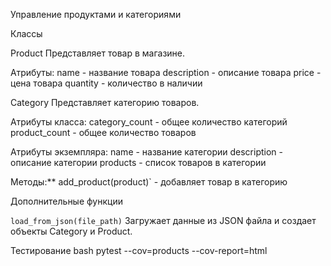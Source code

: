 Управление продуктами и категориями

Классы

Product
Представляет товар в магазине.

Атрибуты:
name - название товара
description - описание товара
price - цена товара
quantity - количество в наличии

Category
Представляет категорию товаров.

Атрибуты класса:
category_count - общее количество категорий
product_count - общее количество товаров

Атрибуты экземпляра:
name - название категории
description - описание категории 
products - список товаров в категории

Методы:**
add_product(product)` - добавляет товар в категорию

Дополнительные функции

`load_from_json(file_path)`
Загружает данные из JSON файла и создает объекты Category и Product.

Тестирование
bash
pytest --cov=products --cov-report=html